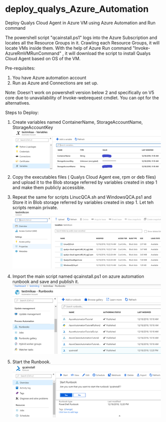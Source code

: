 # deploy_qualys_Azure_Automation
Deploy Qualys Cloud Agent in Azure VM using Azure Automation and Run command

The powershell script "qcainstall.ps1" logs into the Azure Subscription and locates all the Resource Groups in it. Crawling each Resource Groups, it will locate VMs inside them. With the help of Azure Run command "Invoke-AzureRmVMRunCommand" , it will download the script to install Qualys Cloud Agent based on OS of the VM.

Pre-requisites:
1. You have Azure automation account
2. Run as Azure and Connections are set up.

Note: Doesn't work on powershell version below 2 and specifically on V5 core due to unavailability of Invoke-webrequest cmdlet. You can opt for the alternatives.

Steps to Deploy:

1. Create variables named ContainerName, StorageAccountName, StorageAccountKey
![Image1](variables.PNG?raw=true "Title")

2. Copy the executables files ( Qualys Cloud Agent exe, rpm or deb files) and upload it to the Blob storage referred by variables created in step 1 and make them publicly accessible.

3. Repeat the same for scripts LinucQCA.sh and WindowsQCA.ps1 and Store it in Blob storage referred by variables created in step 1. Let teh scripts remain private.
![Image2](uploads.PNG?raw=true "Title")

4. Import the main script named qcainstall.ps1 on azure automation runbook and save and publish it.
![Image2](runbooks.PNG?raw=true "Title")

5. Start the Runbook.
![Image2](startrunbook.PNG?raw=true "Title")




